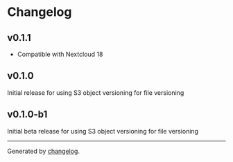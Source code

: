 # Changelog

## v0.1.1
- Compatible with Nextcloud 18

## v0.1.0
Initial release for using S3 object versioning for file versioning

## v0.1.0-b1
Initial beta release for using S3 object versioning for file versioning

---

Generated by [changelog](https://github.com/gluons/changelog).
